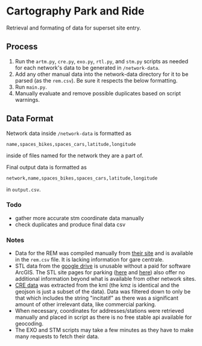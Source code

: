 # Cartography Park and Ride

Retrieval and formating of data for superset site entry.

## Process

1. Run the ```artm.py```, ```cre.py```, ```exo.py```, ```rtl.py```, and ```stm.py``` scripts as needed for each network's data to be generated in ```/network-data```.
2. Add any other manual data into the network-data directory for it to be parsed (as the ```rem.csv```). Be sure it respects the below formatting.
3. Run ```main.py```.
4. Manually evaluate and remove possible duplicates based on script warnings.

## Data Format

Network data inside ```/network-data``` is formatted as

    name,spaces_bikes,spaces_cars,latitude,longitude

inside of files named for the network they are a part of.

Final output data is formatted as

    network,name,spaces_bikes,spaces_cars,latitude,longitude

in ```output.csv```.

### Todo
* gather more accurate stm coordinate data manually
* check duplicates and produce final data csv

### Notes
* Data for the REM was compiled manually from [their site](https://rem.info/fr/se-deplacer/stations-du-reseau) and is available in the ```rem.csv``` file. It is lacking information for gare centrale.
* STL data from the [google drive](https://drive.google.com/drive/folders/1IU2LXkShVzD2UStD1h-28Y_ChmPG_x4p) is unusable without a paid for software ArcGIS. The STL site pages for parking ([here](https://stlaval.ca/reseau/transport/stationnement-payant) and [here](https://stlaval.ca/reseau/transport/stationnement-gratuit)) also offer no additional information beyond what is available from other network sites.
* [CRE data](https://drive.google.com/drive/folders/1RZmOJlr1fguQiUzg8Hwif7lIYvBHDwbS) was extracted from the kml (the kmz is identical and the geojson is just a subset of the data). Data was filtered down to only be that which includes the string "incitatif" as there was a significant amount of other irrelevant data, like commercial parking.
* When necessary, coordinates for addresses/stations were retrieved manually and placed in script as there is no free stable api available for geocoding.
* The EXO and STM scripts may take a few minutes as they have to make many requests to fetch their data.